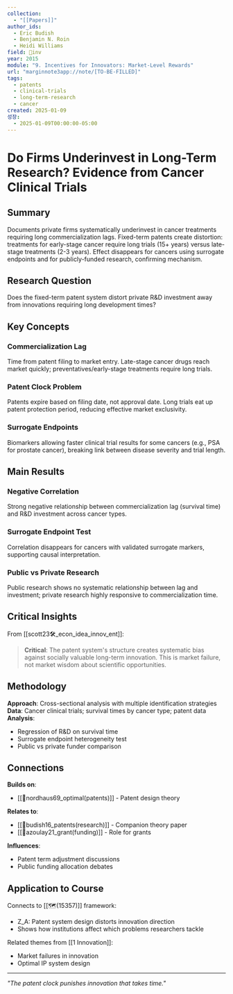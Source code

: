 ```yaml
---
collection:
  - "[[Papers]]"
author_ids:
  - Eric Budish
  - Benjamin N. Roin
  - Heidi Williams
field: 🐢inv
year: 2015
module: "9. Incentives for Innovators: Market-Level Rewards"
url: "marginnote3app://note/[TO-BE-FILLED]"
tags:
  - patents
  - clinical-trials
  - long-term-research
  - cancer
created: 2025-01-09
성장:
  - 2025-01-09T00:00:00-05:00
---
```


# Do Firms Underinvest in Long-Term Research? Evidence from Cancer Clinical Trials

## Summary
Documents private firms systematically underinvest in cancer treatments requiring long commercialization lags. Fixed-term patents create distortion: treatments for early-stage cancer require long trials (15+ years) versus late-stage treatments (2-3 years). Effect disappears for cancers using surrogate endpoints and for publicly-funded research, confirming mechanism.

## Research Question
Does the fixed-term patent system distort private R&D investment away from innovations requiring long development times?

## Key Concepts

### Commercialization Lag
Time from patent filing to market entry. Late-stage cancer drugs reach market quickly; preventatives/early-stage treatments require long trials.

### Patent Clock Problem
Patents expire based on filing date, not approval date. Long trials eat up patent protection period, reducing effective market exclusivity.

### Surrogate Endpoints
Biomarkers allowing faster clinical trial results for some cancers (e.g., PSA for prostate cancer), breaking link between disease severity and trial length.

## Main Results

### Negative Correlation
Strong negative relationship between commercialization lag (survival time) and R&D investment across cancer types.

### Surrogate Endpoint Test
Correlation disappears for cancers with validated surrogate markers, supporting causal interpretation.

### Public vs Private Research
Public research shows no systematic relationship between lag and investment; private research highly responsive to commercialization time.

## Critical Insights

From [[scott23🛠️_econ_idea_innov_ent]]:

> **Critical**: The patent system's structure creates systematic bias against socially valuable long-term innovation. This is market failure, not market wisdom about scientific opportunities.

## Methodology

**Approach**: Cross-sectional analysis with multiple identification strategies
**Data**: Cancer clinical trials; survival times by cancer type; patent data
**Analysis**: 
- Regression of R&D on survival time
- Surrogate endpoint heterogeneity test
- Public vs private funder comparison

## Connections

**Builds on**:
- [[📜nordhaus69_optimal(patents)]] - Patent design theory

**Relates to**:
- [[📜budish16_patents(research)]] - Companion theory paper
- [[📜azoulay21_grant(funding)]] - Role for grants

**Influences**:
- Patent term adjustment discussions
- Public funding allocation debates

## Application to Course

Connects to [[🗺️(15357)]] framework:
- Z_A: Patent system design distorts innovation direction
- Shows how institutions affect which problems researchers tackle

Related themes from [[1 Innovation]]:
- Market failures in innovation
- Optimal IP system design

---

*"The patent clock punishes innovation that takes time."*

